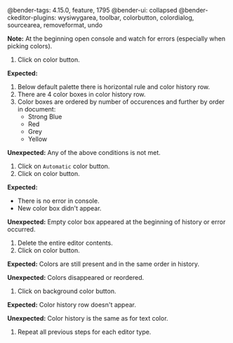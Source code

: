 @bender-tags: 4.15.0, feature, 1795
@bender-ui: collapsed
@bender-ckeditor-plugins: wysiwygarea, toolbar, colorbutton, colordialog, sourcearea, removeformat, undo

**Note:** At the beginning open console and watch for errors (especially when picking colors).

1. Click on color button.

  **Expected:**

  1. Below default palette there is horizontal rule and color history row.
  1. There are 4 color boxes in color history row.
  1. Color boxes are ordered by number of occurences and further by order in document:
      * Strong Blue
	  * Red
	  * Grey
	  * Yellow

  **Unexpected:** Any of the above conditions is not met.

1. Click on `Automatic` color button.
1. Click on color button.

  **Expected:**

  * There is no error in console.
  * New color box didn't appear.

  **Unexpected:** Empty color box appeared at the beginning of history or error occurred.

1. Delete the entire editor contents.
1. Click on color button.

  **Expected:** Colors are still present and in the same order in history.

  **Unexpected:** Colors disappeared or reordered.

1. Click on background color button.

  **Expected:** Color history row doesn't appear.

  **Unexpected:** Color history is the same as for text color.

1. Repeat all previous steps for each editor type.
